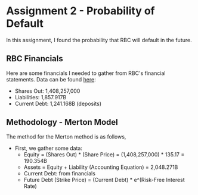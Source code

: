 # Assignment 2 - Probability of Default
In this assignment, I found the probability that RBC will default in the future.

## RBC Financials
Here are some financials I needed to gather from RBC's financial statements. Data can be found [here](https://www.rbc.com/investor-relations/financial-information.html):
- Shares Out: 1,408,257,000
- Liabilities: 1,857.917B
- Current Debt: 1,241.168B (deposits)

## Methodology - Merton Model
The method for the Merton method is as follows,
- First, we gather some data:
    - Equity = (Shares Out) * (Share Price) = (1,408,257,000) * 135.17 = 190.354B
    - Assets = Equity + Liability (Accounting Equation) = 2,048.271B
    - Current Debt: from financials
    - Future Debt (Strike Price) = (Current Debt) * e^(Risk-Free Interest Rate)